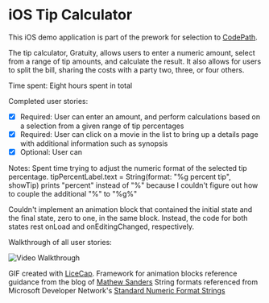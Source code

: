 # iOS Tip Calculator
This iOS demo application is part of the prework for selection to [CodePath](http://codepath.com/).

The tip calculator, Gratuity, allows users to enter a numeric amount, select from a range of tip amounts, and calculate the result. It also allows for users to split the bill, sharing the costs with a party two, three, or four others.

Time spent: Eight hours spent in total

Completed user stories:
 * [x] Required: User can enter an amount, and perform calculations based on a selection from a given range of tip percentages
 * [x] Required: User can click on a movie in the list to bring up a details page with additional information such as synopsis
 * [x] Optional: User can 
 
Notes:
Spent time trying to adjust the numeric format of the selected tip percentage. tipPercentLabel.text = String(format: "%g percent tip", showTip) prints "percent" instead of "%" because I couldn't figure out how to couple the additional "%" to "%g%"

Couldn't implement an animation block that contained the initial state and the final state, zero to one, in the same block. Instead, the code for both states rest onLoad and onEditingChanged, respectively.

Walkthrough of all user stories:

![Video Walkthrough](anim_rotten_tomatoes.gif)

GIF created with [LiceCap](http://www.cockos.com/licecap/).
Framework for animation blocks reference guidance from the blog of [Mathew Sanders](http://mathewsanders.com/prototyping-iOS-iPhone-iPad-animations-in-swift/)
String formats referenced from Microsoft Developer Network's [Standard Numeric Format Strings](http://msdn.microsoft.com/en-us/library/dwhawy9k%28v=vs.110%29.aspx)
